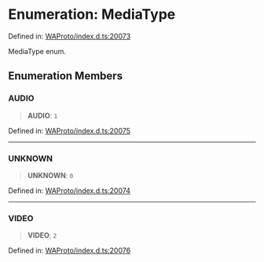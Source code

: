# Enumeration: MediaType

Defined in: [WAProto/index.d.ts:20073](https://github.com/Fokusdotid/bail/blob/c004679536d41fcf32da31cecf70d3991dfa31b5/WAProto/index.d.ts#L20073)

MediaType enum.

## Enumeration Members

### AUDIO

> **AUDIO**: `1`

Defined in: [WAProto/index.d.ts:20075](https://github.com/Fokusdotid/bail/blob/c004679536d41fcf32da31cecf70d3991dfa31b5/WAProto/index.d.ts#L20075)

***

### UNKNOWN

> **UNKNOWN**: `0`

Defined in: [WAProto/index.d.ts:20074](https://github.com/Fokusdotid/bail/blob/c004679536d41fcf32da31cecf70d3991dfa31b5/WAProto/index.d.ts#L20074)

***

### VIDEO

> **VIDEO**: `2`

Defined in: [WAProto/index.d.ts:20076](https://github.com/Fokusdotid/bail/blob/c004679536d41fcf32da31cecf70d3991dfa31b5/WAProto/index.d.ts#L20076)
